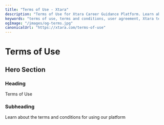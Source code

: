 ```yaml
---
title: "Terms of Use - Xtara"
description: "Terms of Use for Xtara Career Guidance Platform. Learn about the terms and conditions for using our platform."
keywords: "terms of use, terms and conditions, user agreement, Xtara terms, career guidance terms"
ogImage: "/images/og-terms.jpg"
canonicalUrl: "https://xtara.com/terms-of-use"
---
```


# Terms of Use

## Hero Section

### Heading
Terms of Use

### Subheading
Learn about the terms and conditions for using our platform 
